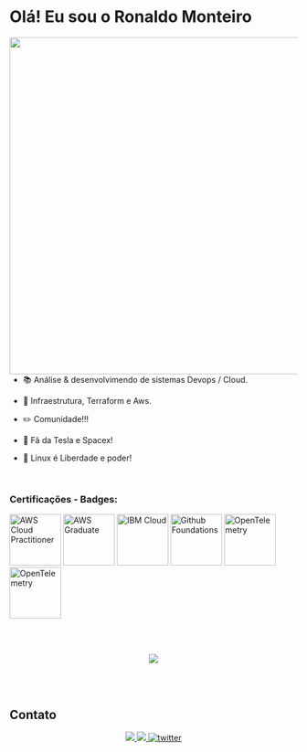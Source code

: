 # Olá! Eu sou o Ronaldo Monteiro 

<img align="right" height="590em" src="https://raw.githubusercontent.com/gist/ronaldo-monteiro/3c018b1452352c33364dc7c1e596863f/raw/7b3eb261ef9362ce7ca8a46e6d209d06191e3d95/ronaldo.github.svg"/>




- 📚 Análise & desenvolvimendo de sistemas  Devops / Cloud.

- 🔭 Infraestrutura, Terraform e Aws.

- ✏️ Comunidade!!!

- 🚀 Fã da Tesla e Spacex!

- 🐧 Linux é Liberdade e poder!

<br>




### Certificações - Badges:
<a href="https://www.credly.com/badges/47e9d9bb-9878-44b7-9cd1-f74940d9d10c"><img width="90" title="AWS Cloud Practitioner" src="https://images.credly.com/size/340x340/images/00634f82-b07f-4bbd-a6bb-53de397fc3a6/image.png"></a>
<a href="https://www.credly.com/badges/7b937af7-647b-4cfd-885a-8ba6ea195c75"><img width="90" title="AWS Graduate" src="https://images.credly.com/size/110x110/images/44e2c252-5d19-4574-9646-005f7225bf53/image.png"></a>
<a href="https://www.credly.com/badges/dfe607b3-569c-44cb-ae1e-3b2922901004"><img width="90" title="IBM Cloud" src="https://images.credly.com/images/16f22d55-babd-448b-8265-cc81108a6430/Cloud_Service_Mgmt_and_Ops_Explorer_v2.png"></a>
<a href="https://www.credly.com/badges/480ea186-f2e2-41c1-9034-bc52f2b9f744"><img width="90" title="Github Foundations" src="https://images.credly.com/size/340x340/images/024d0122-724d-4c5a-bd83-cfe3c4b7a073/image.png"></a>
<a href="https://www.credly.com/badges/c88d5d35-7c3d-4900-a06a-3c51810c28c3"><img width="90" title="OpenTelemetry" src=https://images.credly.com/size/339x339/images/a13653a5-3902-4eb9-96ca-790f6b535d4e/blob></a>
<a href="https://www.credly.com/badges/c88d5d35-7c3d-4900-a06a-3c51810c28c3"><img width="90" title="OpenTelemetry" src=https://images.credly.com/size/340x340/images/08a5010a-0c0a-448c-981e-c116fedd380c/image.png></a>






<br>
<br>

<div>
  <p align="center">
  <a href="https://">
  <img src="https://skillicons.dev/icons?i=linux,aws,github,python" />
</a>
</p>
</div>


<br>
<br>

## Contato

<div align="center"> 
  <p>
    <a href="https://www.linkedin.com/in/ronaldo-monteiro-" target="_blank">
      <img src="https://img.shields.io/badge/-LinkedIn-%230077B5?style=for-the-badge&logo=linkedin&logoColor=white" target="_blank">
    </a>
    <a href="https://instagram.com/======" target="_blank">
      <img src="https://img.shields.io/badge/-Instagram-%23E4905F?style=for-the-badge&logo=instagram&logoColor=white" target="_blank">
    </a>
    <a href="https://twitter.com/======" target="_blank">
      <img src="https://img.shields.io/badge/Twitter-1DA1F2?style=for-the-badge&logo=twitter&logoColor=white" alt="twitter">
    </a>  
  </p>
</div>


</div>
<!--
<div align="center">
<br><p align="centre"><b> Número de visitantes</b></p>  
<p align="center"><img align="center" src="https://profile-counter.glitch.me/{ronaldo-monteiro}/count.svg" /></p> 
<br>
</div>
  





